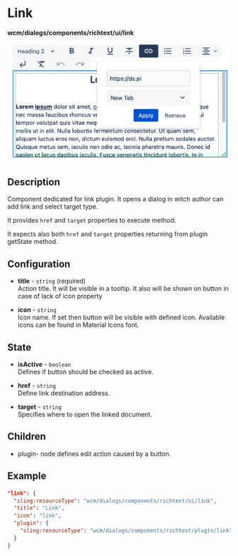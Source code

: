 # Link

**wcm/dialogs/components/richtext/ui/link**

![Link](link.png)

## Description

Component dedicated for link plugin. It opens a dialog in witch author can add link and select target type.

It provides `href` and `target` properties to execute method.

It expects also both `href` and `target` properties returning from plugin getState method.

## Configuration

- **title** -  `string` (required)  
    Action title. It will be visible in a tooltip. It also will be shown on button in case of lack of icon property

- **icon** - `string`  
    Icon name. If set then button will be visible with defined icon. Available icons can be found in Material Icons font.

## State

- **isActive** - `boolean`  
    Defines if button should be checked as active.

- **href** - `string`  
    Define link destination address.

- **target** - `string`  
    Specifies where to open the linked document.

## Children

- plugin- node defines edit action caused by a button.

## Example

```json
"link": {
  "sling:resourceType": "wcm/dialogs/components/richtext/ui/link",
  "title": "Link",
  "icon": "link",
  "plugin": {
    "sling:resourceType": "wcm/dialogs/components/richtext/plugin/link"
  }
}
```
